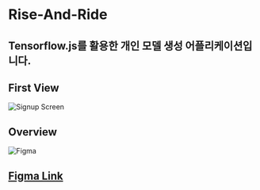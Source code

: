 # Rise-And-Ride

Tensorflow.js를 활용한 개인 모델 생성 어플리케이션입니다.
---

## First View

![Signup Screen](https://user-images.githubusercontent.com/77220824/223646819-2649651b-6632-442c-843d-85c8f1f9735e.png)

## Overview

![Figma](https://user-images.githubusercontent.com/77220824/223648512-62d6f353-5451-4bab-8137-978179d40593.png)

## [Figma Link](https://www.figma.com/file/7TbyXIh4jb51cZFfPdA4jI/TFJS-RN?node-id=0%3A1&t=teUEf4uxgvHih6qX-1)
